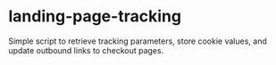 # landing-page-tracking
Simple script to retrieve tracking parameters, store cookie values, and update outbound links to checkout pages.
